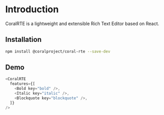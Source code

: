 # Introduction

CoralRTE is a lightweight and extensible Rich Text Editor based on React.

## Installation

```bash
npm install @coralproject/coral-rte --save-dev
```

## Demo

```js
<CoralRTE
  features={[
    <Bold key="bold" />,
    <Italic key="italic" />,
    <Blockquote key="blockquote" />,
  ]}
/>
```
